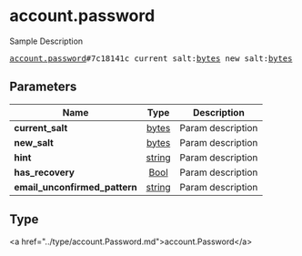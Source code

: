 # account.password

Sample Description

<pre>
<a href="../constructor/account.password.md">account.password</a>#7c18141c current_salt:<a href="../type/bytes.md">bytes</a> new_salt:<a href="../type/bytes.md">bytes</a> hint:<a href="../type/string.md">string</a> has_recovery:<a href="../type/Bool.md">Bool</a> email_unconfirmed_pattern:<a href="../type/string.md">string</a> = <a href="../type/account.Password.md">account.Password</a>;
</pre>

## Parameters

| Name | Type | Description |
|------|:----:|-------------|
| **current_salt** | <a href="../type/bytes.md">bytes</a> | Param description |
| **new_salt** | <a href="../type/bytes.md">bytes</a> | Param description |
| **hint** | <a href="../type/string.md">string</a> | Param description |
| **has_recovery** | <a href="../type/Bool.md">Bool</a> | Param description |
| **email_unconfirmed_pattern** | <a href="../type/string.md">string</a> | Param description |

## Type

&lt;a href=&#34;../type/account.Password.md&#34;&gt;account.Password&lt;/a&gt;
